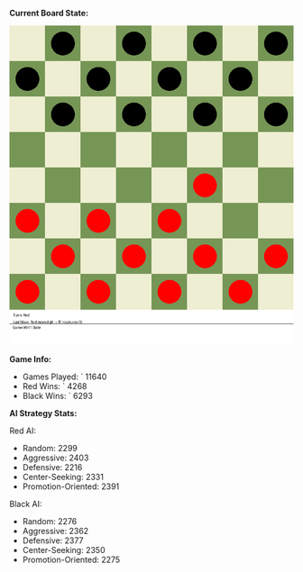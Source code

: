 
**Current Board State:**  
<!-- START_GIF -->
![Checkers Game](./checkers_game.gif)
<!-- END_GIF -->

**Game Info:**  
- Games Played: `<!-- GAMES_PLAYED --> 11640
- Red Wins: `<!-- RED_WINS --> 4268
- Black Wins: `<!-- BLACK_WINS --> 6293

<!-- AI_STATS -->
**AI Strategy Stats:**

Red AI:
- Random: 2299
- Aggressive: 2403
- Defensive: 2216
- Center-Seeking: 2331
- Promotion-Oriented: 2391

Black AI:
- Random: 2276
- Aggressive: 2362
- Defensive: 2377
- Center-Seeking: 2350
- Promotion-Oriented: 2275
